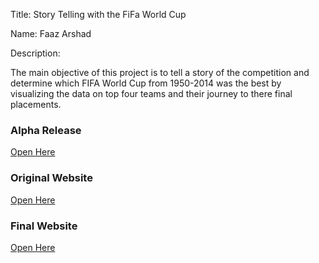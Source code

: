 Title: Story Telling with the FiFa World Cup

Name: Faaz Arshad 

Description: 

The main objective of this project is to tell a story of the competition and determine which FIFA World Cup from 1950-2014 was the best by visualizing the data on top four teams and their journey to there final placements. 


### Alpha Release
[Open Here](https://docs.google.com/document/d/1vbPBqEMbk1wYo6REnvVnkSTSER9VYCPgOWl5ZTtKxsQ/edit?ts=60749079)

### Original Website 
[Open Here](https://fsarshad.github.io/Faaz_Final_Project/BetaREl.html)

### Final Website 
[Open Here](https://fsarshad.github.io/Faaz_Final_Project/index.html)
